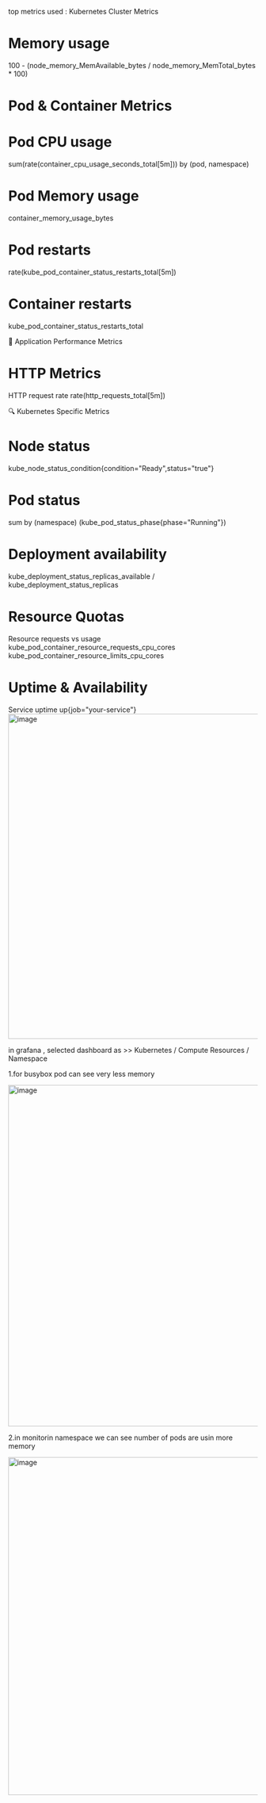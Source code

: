 top metrics used : 
Kubernetes Cluster Metrics

# Memory usage
100 - (node_memory_MemAvailable_bytes / node_memory_MemTotal_bytes * 100)


# Pod & Container Metrics
# Pod CPU usage
sum(rate(container_cpu_usage_seconds_total[5m])) by (pod, namespace)

# Pod Memory usage
container_memory_usage_bytes
# Pod restarts
rate(kube_pod_container_status_restarts_total[5m])
# Container restarts
kube_pod_container_status_restarts_total


🚨 Application Performance Metrics

# HTTP Metrics
HTTP request rate
rate(http_requests_total[5m])


🔍 Kubernetes Specific Metrics

# Node status
kube_node_status_condition{condition="Ready",status="true"}

# Pod status
sum by (namespace) (kube_pod_status_phase{phase="Running"})

# Deployment availability
kube_deployment_status_replicas_available / kube_deployment_status_replicas

 # Resource Quotas
  Resource requests vs usage
kube_pod_container_resource_requests_cpu_cores
kube_pod_container_resource_limits_cpu_cores


# Uptime & Availability
 Service uptime
up{job="your-service"}
<img width="1362" height="656" alt="image" src="https://github.com/user-attachments/assets/c79d05d1-2d15-43e9-b569-ac9f103ab2eb" />




in grafana , selected dashboard as >> Kubernetes / Compute Resources / Namespace 

1.for busybox pod can see very less memory 

<img width="1354" height="689" alt="image" src="https://github.com/user-attachments/assets/4f127678-f456-48d9-a6fb-4af0936ddfe1" />

2.in monitorin namespace we can see number of pods are usin more memory 

<img width="1354" height="682" alt="image" src="https://github.com/user-attachments/assets/fe241526-f66b-4719-9025-ae31912d72c7" />

